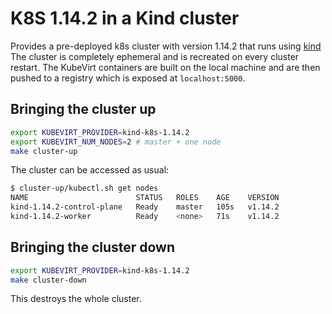 # K8S 1.14.2 in a Kind cluster

Provides a pre-deployed k8s cluster with version 1.14.2 that runs using [kind](https://github.com/kubernetes-sigs/kind) The cluster is completely ephemeral and is recreated on every cluster restart. 
The KubeVirt containers are built on the local machine and are then pushed to a registry which is exposed at
`localhost:5000`.


## Bringing the cluster up

```bash
export KUBEVIRT_PROVIDER=kind-k8s-1.14.2
export KUBEVIRT_NUM_NODES=2 # master + one node
make cluster-up
```

The cluster can be accessed as usual:

```bash
$ cluster-up/kubectl.sh get nodes
NAME                        STATUS   ROLES    AGE    VERSION
kind-1.14.2-control-plane   Ready    master   105s   v1.14.2
kind-1.14.2-worker          Ready    <none>   71s    v1.14.2
```

## Bringing the cluster down

```bash
export KUBEVIRT_PROVIDER=kind-k8s-1.14.2
make cluster-down
```

This destroys the whole cluster. 

